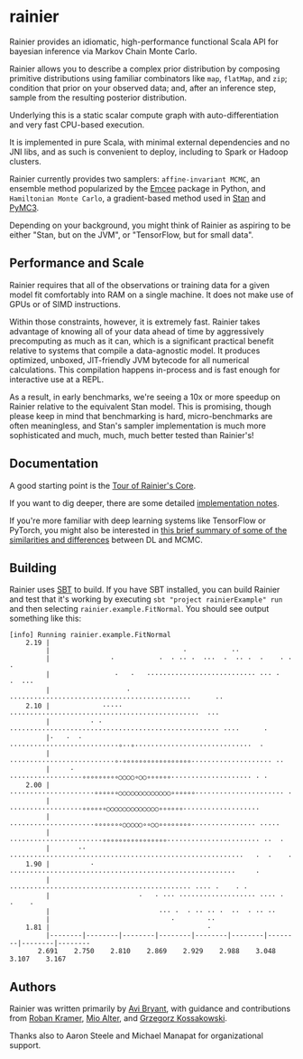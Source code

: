 # rainier

Rainier provides an idiomatic, high-performance functional Scala API for bayesian inference via Markov Chain Monte Carlo.

Rainier allows you to describe a complex prior distribution by composing primitive distributions using familiar combinators like `map`, `flatMap`, and `zip`; condition that prior on your observed data; and, after an inference step, sample from the resulting posterior distribution.

Underlying this is a static scalar compute graph with auto-differentiation and very fast CPU-based execution.

It is implemented in pure Scala, with minimal external dependencies and no JNI libs, and as such is convenient to deploy, including to Spark or Hadoop clusters.

Rainier currently provides two samplers: `affine-invariant MCMC`, an ensemble method popularized by the [Emcee](https://github.com/dfm/emcee) package in Python, and `Hamiltonian Monte Carlo`, a gradient-based method used in [Stan](http://mc-stan.org/) and [PyMC3](https://github.com/pymc-devs/pymc3).

Depending on your background, you might think of Rainier as aspiring to be either "Stan, but on the JVM", or "TensorFlow, but for small data".

## Performance and Scale

Rainier requires that all of the observations or training data for a given model fit comfortably into RAM on a single machine. It does not make use of GPUs or of SIMD instructions.

Within those constraints, however, it is extremely fast. Rainier takes advantage of knowing all of your data ahead of time by aggressively precomputing as much as it can, which is a significant practical benefit relative to systems that compile a data-agnostic model. It produces optimized, unboxed, JIT-friendly JVM bytecode for all numerical calculations. This compilation happens in-process and is fast enough for interactive use at a REPL.

As a result, in early benchmarks, we're seeing a 10x or more speedup on Rainier relative to the equivalent Stan model. This is promising, though please keep in mind that benchmarking is hard,  micro-benchmarks are often meaningless, and Stan's sampler implementation is much more sophisticated and much, much, much better tested than Rainier's!

## Documentation

A good starting point is the [Tour of Rainier's Core](docs/tour.md).

If you want to dig deeper, there are some detailed [implementation notes](docs/impl.md).

If you're more familiar with deep learning systems like TensorFlow or PyTorch, you might also be interested in [this brief summary of some of the similarities and differences](docs/dl.md) between DL and MCMC.

## Building

Rainier uses [SBT](https://www.scala-sbt.org/) to build. If you have SBT installed, you can build Rainier and test that it's working by executing `sbt "project rainierExample" run` and then selecting `rainier.example.FitNormal`. You should see output something like this:

```
[info] Running rainier.example.FitNormal 
    2.19 |                                                                                
         |                                 ·           ··                                 
         |               ·           ·  · ·· ·  ···  ·  ·· ·  ·    · · ·                  
         |                ·   ·   ··························· ··· ·      ·  ···           
         |                   · ·············································      ··      
    2.10 |             ·····   ···············································  ···       
         |          · ·  ···················································· ····      · 
         |·   ·  ·   ···························∘··∘·····························  ·      
         |      ··························∘·∘∘∘∘∘∘∘∘∘∘∘∘∘∘∘∘∘···················· ··      
         |     ·      ··················∘∘∘∘∘∘∘∘∘○○○○∘○○∘∘∘∘∘∘···················· · ·    
    2.00 |        ·····················∘∘∘∘∘∘○○○○○○○○○○○○○∘∘∘∘∘∘······················ ·  
         |           ··················∘∘∘∘∘∘○○○○○○○○○○○○○∘∘∘∘∘∘···················       
         |         ·····················∘∘∘∘∘∘∘○○○○○∘∘○○∘∘∘∘∘∘∘∘················ ·····    
         |          ·······················∘∘∘∘∘∘∘∘∘∘∘∘∘∘∘∘······················· ··  ·  
         |       ·· ··························································   ·  ·    ·
    1.90 |          ·  ························································     ·     
         |                ············································· ···· ·    · ·     
         |                      ·   · ··· ··················· ···· ·  ·    ·              
         |                           ··· ·  · ·· ·· ·  ··  · ·· ··                        
         |                              ·        ··                                       
    1.81 |                                       ·                                        
         |--------|--------|--------|--------|--------|--------|--------|--------|--------
       2.691    2.750    2.810    2.869    2.929    2.988    3.048    3.107    3.167  
```

## Authors 

Rainier was written primarily by [Avi Bryant](http://twitter.com/avibryant), with guidance and contributions from [Roban Kramer](https://twitter.com/robanhk), [Mio Alter](https://twitter.com/mioalter), and [Grzegorz Kossakowski](https://twitter.com/gkossakowski).

Thanks also to Aaron Steele and Michael Manapat for organizational support.
